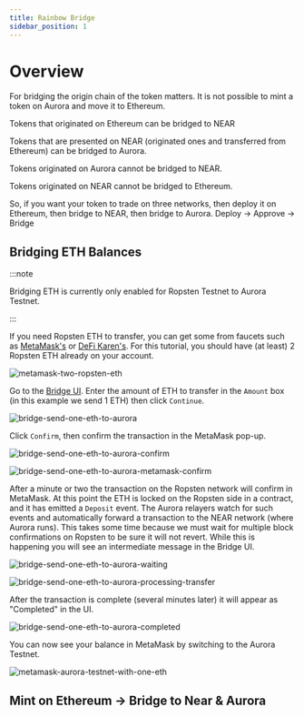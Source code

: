 ```yaml
---
title: Rainbow Bridge
sidebar_position: 1
---
```


# Overview

For bridging the origin chain of the token matters. It is not possible to mint a token on Aurora and move it to Ethereum.

Tokens that originated on Ethereum can be bridged to NEAR

Tokens that are presented on NEAR (originated ones and transferred from Ethereum) can be bridged to Aurora.

Tokens originated on Aurora cannot be bridged to NEAR.

Tokens originated on NEAR cannot be bridged to Ethereum.

So, if you want your token to trade on three networks, then deploy it on Ethereum, then bridge to NEAR, then bridge to Aurora. Deploy → Approve → Bridge

## Bridging ETH Balances

:::note

Bridging ETH is currently only enabled for Ropsten Testnet to Aurora Testnet.

:::

If you need Ropsten ETH to transfer, you can get some from faucets such as [MetaMask's](https://faucet.metamask.io/) or [DeFi Karen's](https://faucet.ropsten.be/).
For this tutorial, you should have (at least) 2 Ropsten ETH already on your account.

![metamask-two-ropsten-eth](/img/metamask_two_ropsten_eth.png)

Go to the [Bridge UI](https://testnet.aurora.dev/bridge).
Enter the amount of ETH to transfer in the `Amount` box (in this example we send 1 ETH) then click `Continue`.

![bridge-send-one-eth-to-aurora](/img/bridge_send_one_eth_to_aurora.png)

Click `Confirm`, then confirm the transaction in the MetaMask pop-up.

![bridge-send-one-eth-to-aurora-confirm](/img/bridge_send_one_eth_to_aurora_confirm.png)

![bridge-send-one-eth-to-aurora-metamask-confirm](/img/bridge_send_one_eth_to_aurora_metamask_confirm.png)

After a minute or two the transaction on the Ropsten network will confirm in MetaMask.
At this point the ETH is locked on the Ropsten side in a contract, and it has emitted a `Deposit` event.
The Aurora relayers watch for such events and automatically forward a transaction to the NEAR network (where Aurora runs).
This takes some time because we must wait for multiple block confirmations on Ropsten to be sure it will not revert.
While this is happening you will see an intermediate message in the Bridge UI.

![bridge-send-one-eth-to-aurora-waiting](/img/bridge_send_one_eth_to_aurora_waiting.png)

![bridge-send-one-eth-to-aurora-processing-transfer](/img/bridge_send_one_eth_to_aurora_processing_transfer.png)

After the transaction is complete (several minutes later) it will appear as "Completed" in the UI.

![bridge-send-one-eth-to-aurora-completed](/img/bridge_send_one_eth_to_aurora_completed.png)

You can now see your balance in MetaMask by switching to the Aurora Testnet.

![metamask-aurora-testnet-with-one-eth](/img/metamask_aurora_testnet_with_one_eth.png)

## Mint on Ethereum → Bridge to Near & Aurora
